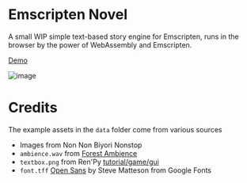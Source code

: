 # Emscripten Novel

A small WIP simple text-based story engine for Emscripten, runs in the browser by the power of WebAssembly and Emscripten.

[Demo](https://theindra55.github.io/EmNovel/)

![image](https://user-images.githubusercontent.com/15322107/105924596-def88580-603e-11eb-9dfb-5c64cfa68cd8.png)

# Credits

The example assets in the `data` folder come from various sources
* Images from Non Non Biyori Nonstop
* `ambience.wav` from [Forest Ambience](https://www.storyblocks.com/audio/stock/forest-ambience-semqrlth8vhk0wxw50x.html)
* `textbox.png` from Ren'Py [tutorial/game/gui](https://github.com/renpy/renpy/blob/master/tutorial/game/gui/textbox.png)
* `font.tff` [Open Sans](https://fonts.google.com/specimen/Open+Sans) by Steve Matteson from Google Fonts
